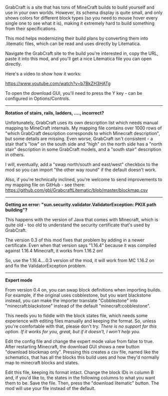 GrabCraft is a site that has tons of MineCraft builds to build yourself and use in your own worlds. However, its schema display is quite small, and only shows colors for different block types (so you need to mouse hover every single one to see what it is), making it extremely hard to build something from their specifications.

This mod helps modernizing their build plans by converting them into .litematic files, which can be read and uses directly by Litematica.

Navigate the GrabCraft site to the build you're interested in, copy the URL, paste it into this mod, and you'll get a nice Litematica file you can open directly.

Here's a video to show how it works:

https://www.youtube.com/watch?v=b7BkZH3HATg

To open the download GUI, you'll need to press the Y key - can be configured in Options/Controls.

----------------------------------------------------------------------------------------

**Rotation of stairs, rails, ladders, ...., incorrect?**

Unfortunately, GrabCraft uses its own description list which needs manual mapping to MineCraft internals. My mapping file contains over 1000 rows of "which GrabCraft description corresponds to which Minecraft description", but some details are missing. Even worse, GrabCraft isn't consistent - a stair that's "low" on the south side and "high" on the north side has a "north stair" description in some GrabCraft models, and a "south stair" description in others. 

I will, eventually, add a "swap north/south and east/west" checkbox to the mod so you can import "the other way round" if the default doesn't work.

Also, if you're technically inclined, you're welcome to send improvements to my mapping file on GitHub - see there: https://github.com/gbl/GrabcraftLitematic/blob/master/blockmap.csv

---------------------------------------------------------------------------------------

**Getting an error: "sun.security.validator.ValidatorException: PKIX path building"?**

This happens with the version of Java that comes with Minecraft, which is quite old - too old to understand the security certificate that's used by GrabCraft.

The version 0.3 of this mod fixes that problem by adding in a newer certificate. Even when that version says "1.16.4" because it was compiled against 1.16.4 Minecraft, it works from 1.16.2 on!

So, use the 1.16.4....0.3 version of the mod, it will work from MC 1.16.2 on and fix the ValidatorException problem.

----------------------------------------------------------------------------------------

**Expert mode**

From version 0.4 on, you can swap block definitions when importing builds.
For example, if the original uses cobblestone, but you want blackstone instead,
you can make the importer translate "Cobblestone" into "minecraft:blackstone"
instead of the default "minecraft:cobblestone".

This needs you to fiddle with the block states file, which needs some
experience with editing files manually and keeping the format. So, unless
you're comfortable with that, please don't try. *There is no support for this
option. If it works for you, great, but if it doesn't, I won't help you.*

Edit the config file and change the expert mode value from false to true.
After restarting Minecraft, the download GUI shows a new button "download
blockmap only". Pressing this creates a csv file, named like the schematics,
that has all the blocks this build uses and how they'd normally map to
minecraft blocks and states.

Edit this file, keeping its format intact. Change the block IDs in column B
and, if you'd like to, the states in the following columns to what you want
them to be. Save the file. Then, press the "download litematic" button. The
mod will use your file instead of the default.
